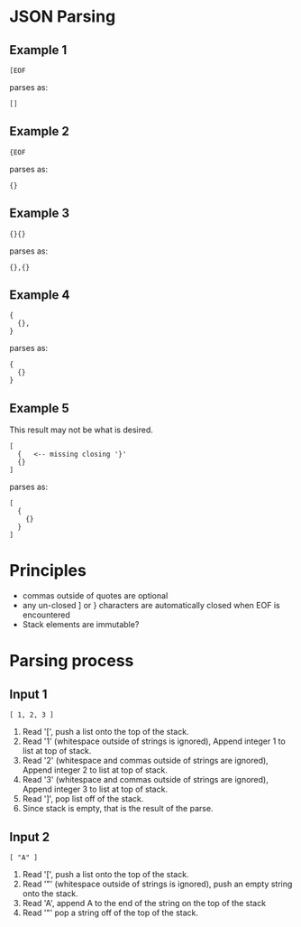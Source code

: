 # JSON Parsing 

## Example 1
```
[EOF
```
parses as:

```
[]
```

## Example 2
```
{EOF
```
parses as:

```
{}
```

## Example 3
```
{}{}
```
parses as:

```
{},{}
```

## Example 4

```
{
  {},
}
```
parses as:

```
{
  {}
}
```

## Example 5
This result may not be what is desired.

```
[
  {   <-- missing closing '}'
  {}
]
```
parses as:

```
[
  {
    {}
  }
]
```

# Principles
- commas outside of quotes are optional
- any un-closed ] or } characters are automatically closed when EOF is encountered
- Stack elements are immutable?


# Parsing process

## Input 1

```
[ 1, 2, 3 ]
```

1. Read '[', push a list onto the top of the stack.
2. Read '1' (whitespace outside of strings is ignored), Append integer 1 to list at top of stack.
3. Read '2' (whitespace and commas outside of strings are ignored), Append integer 2 to list at top of stack.
4. Read '3' (whitespace and commas outside of strings are ignored), Append integer 3 to list at top of stack.
5. Read ']', pop list off of the stack.
6. Since stack is empty, that is the result of the parse.

## Input 2

```
[ "A" ]
```

1. Read '[', push a list onto the top of the stack.
2. Read '"' (whitespace outside of strings is ignored), push an empty string onto the stack.
2. Read 'A', append A to the end of the string on the top of the stack
2. Read '"' pop a string off of the top of the stack.


